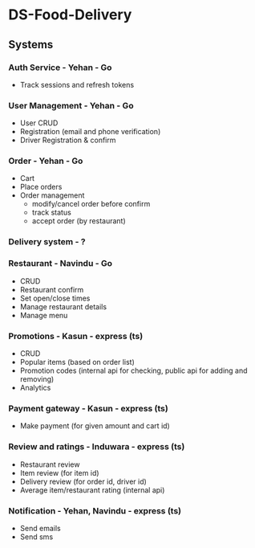 # DS-Food-Delivery

## Systems

### Auth Service - Yehan - Go

- Track sessions and refresh tokens

### User Management - Yehan - Go

- User CRUD
- Registration (email and phone verification)
- Driver Registration & confirm

### Order - Yehan - Go

- Cart
- Place orders
- Order management
  - modify/cancel order before confirm
  - track status
  - accept order (by restaurant)

### Delivery system - ?

### Restaurant - Navindu - Go

- CRUD
- Restaurant confirm
- Set open/close times
- Manage restaurant details
- Manage menu

### Promotions - Kasun - express (ts)

- CRUD
- Popular items (based on order list)
- Promotion codes (internal api for checking, public api for adding and removing)
- Analytics

### Payment gateway - Kasun - express (ts)

- Make payment (for given amount and cart id)

### Review and ratings - Induwara - express (ts)

- Restaurant review
- Item review (for item id)
- Delivery review (for order id, driver id)
- Average item/restaurant rating (internal api)

### Notification - Yehan, Navindu - express (ts)

- Send emails
- Send sms
